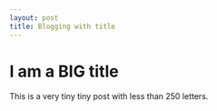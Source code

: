 ```yaml
---
layout: post
title: Blogging with title
---
```


# I am a BIG title

This is a very tiny tiny post with less than 250 letters.
